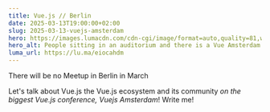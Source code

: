 ```yaml
---
title: Vue.js // Berlin
date: 2025-03-13T19:00:00+02:00
slug: 2025-03-13-vuejs-amsterdam
hero: https://images.lumacdn.com/cdn-cgi/image/format=auto,quality=81,width=640/event-covers/m1/1fa9d3d5-e15f-4ddc-97c1-508c843c8533
hero_alt: People sitting in an auditorium and there is a Vue Amsterdam like logo in a large screen.
luma_url: https://lu.ma/eiocahdm
---
```


<div class="big"> There will be no Meetup in Berlin in March </div>

Let's talk about Vue.js the Vue.js ecosystem and its community *on the biggest Vue.js conference, Vuejs Amsterdam*! Write me!

